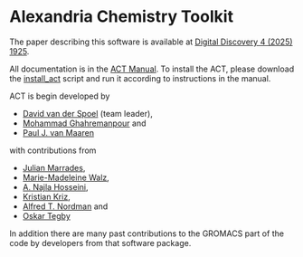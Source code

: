 Alexandria Chemistry Toolkit
============================

The paper describing this software is available at [Digital Discovery 4 (2025) 1925](https://doi.org/10.1039/D5DD00178A).

All documentation is in the [ACT Manual](https://github.com/dspoel/ACT/blob/main/docs/ACT_Manual_latest.pdf).
To install the ACT, please download the [install_act](https://github.com/dspoel/ACT/blob/main/src/act/python/install_act) script and run it according to instructions in the manual.

ACT is begin developed by

+ [David van der Spoel](https://github.com/dspoel) (team leader),
+ [Mohammad Ghahremanpour](https://github.com/mmghahremanpour) and
+ [Paul J. van Maaren](https://github.com/maaren)

with contributions from

+ [Julian Marrades](https://github.com/jCodingStuff),
+ [Marie-Madeleine Walz](https://github.com/MMW1),
+ [A. Najla Hosseini](https://github.com/najla23),
+ [Kristian Kriz](https://github.com/kkriz26),
+ [Alfred T. Nordman](https://github.com/pastaalfredo) and
+ [Oskar Tegby](https://github.com/OskarTegby)

In addition there are many past contributions to the GROMACS part of the code by developers from that software package.


